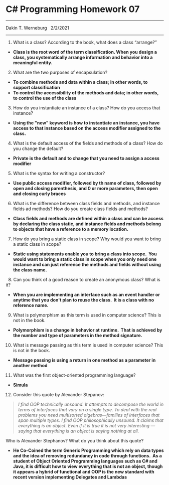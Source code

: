 # C# Programming Homework 07

---
Dakin T. Werneburg  
2/2/2021

----

1. What is a class? According to the book, what does a class “arrange?”
- **Class is the root word of the term classification. When you design a class, you systematically arrange information and behavior into a meaningful entity.**

2. What are the two purposes of encapsulation?
- **To combine methods and data within a class; in other words, to support classification**
- **To control the accessibility of the methods and data; in other words, to control the use of the class**

3. How do you instantiate an instance of a class? How do you access that instance?
- **Using the "new" keyword is how to instantiate an instance, you have access to that instance based on the access modifier assigned to the class.**
 
4. What is the default access of the fields and methods of a class? How do you change the default?
- **Private is the default and to change that you need to assign a access modifier**

5. What is the syntax for writing a constructor?
- **Use public access modifier, followed by th name of class, followed by open and closing parenthesis, and 0 or more parameters, then open and closing curly braces**

6. What is the difference between class fields and methods, and instance fields ad methods? How do you create class fields and methods?
- **Class fields and methods are defined within a class and can be access by declaring the class static, and instance fields and methods belong to objects that have a reference to a memory location.**

7. How do you bring a static class in scope? Why would you want to bring a static class in scope?
- **Static using statements enable you to bring a class into scope.  You would want to bring a static class in scope when you only need one instance and can just reference the methods and fields without using the class name.**

 
8. Can you think of a good reason to create an anonymous class? What is it?
- **When you are implementing an interface such as an event handler or anytime that you don't plan to reuse the class.  It is a class with no reference name.**

9. What is polymorphism as this term is used in computer science? This is not in the book.
- **Polymorphism is a change in behavior at runtime.  That is achieved by the number and type of parameters in the method signature.**
  
10. What is message passing as this term is used in computer science? This is not in the book.
- **Message passing is using a return in one method as a parameter in another method**

11. What was the first object-oriented programming language?
- **Simula**
12. Consider this quote by Alexander Stepanov:
> *I find OOP technically unsound. It attempts to decompose the world in terms of interfaces that vary on a single type. To deal with the real problems you need multisorted algebras—families of interfaces that span multiple types. I find OOP philosophically unsound. It claims that everything is an object. Even if it is true it is not very interesting — saying that everything is an object is saying nothing at all.*


Who is Alexander Stephanov? What do you think about this quote?
- **He Co-Coined the term Generic Programming which rely on data types and the idea of removing redundancy in code through functions.  As a student of Object Oriented Programming languages such as C# and Java, it is difficult how to view everything that is not an object, though it appears a hybrid of functional and OOP is the new standard with recent version implementing Delegates and Lambdas** 